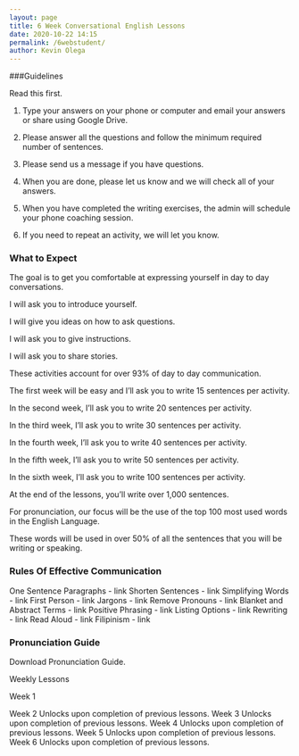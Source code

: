 ```yaml
--- 
layout: page
title: 6 Week Conversational English Lessons
date: 2020-10-22 14:15
permalink: /6webstudent/ 
author: Kevin Olega 
--- 
```

###Guidelines

Read this first.

1. Type your answers on your phone or computer and email your answers or share using Google Drive.

2. Please answer all the questions and follow the minimum required number of sentences.

3. Please send us a message if you have questions.

4. When you are done, please let us know and we will check all of your answers.

5. When you have completed the writing exercises, the admin will schedule your phone coaching session.

6. If you need to repeat an activity, we will let you know.

### What to Expect

The goal is to get you comfortable at expressing yourself in day to day conversations.

I will ask you to introduce yourself.

I will give you ideas on how to ask questions.

I will ask you to give instructions.

I will ask you to share stories.

These activities account for over 93% of day to day communication.

The first week will be easy and I’ll ask you to write 15 sentences per activity.

In the second week, I’ll ask you to write 20 sentences per activity.

In the third week, I’ll ask you to write 30 sentences per activity.

In the fourth week, I’ll ask you to write 40 sentences per activity.

In the fifth week, I’ll ask you to write 50 sentences per activity.

In the sixth week, I’ll ask you to write 100 sentences per activity.

At the end of the lessons, you’ll write over 1,000 sentences.

For pronunciation, our focus will be the use of the top 100 most used words in the English Language.

These words will be used in over 50% of all the sentences that you will be writing or speaking.

### Rules Of Effective Communication

One Sentence Paragraphs - link
Shorten Sentences - link
Simplifying Words - link
First Person - link
Jargons - link
Remove Pronouns - link
Blanket and Abstract Terms - link
Positive Phrasing - link
Listing Options - link
Rewriting - link
Read Aloud - link
Filipinism - link

### Pronunciation Guide

Download Pronunciation Guide.

Weekly Lessons

Week 1

Week 2
Unlocks upon completion of previous lessons.
Week 3
Unlocks upon completion of previous lessons.
Week 4
Unlocks upon completion of previous lessons.
Week 5
Unlocks upon completion of previous lessons.
Week 6
Unlocks upon completion of previous lessons.

